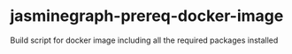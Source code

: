 # jasminegraph-prereq-docker-image
Build script for docker image including all the required packages installed
